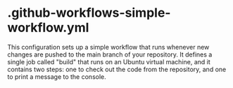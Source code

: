 # .github-workflows-simple-workflow.yml
This configuration sets up a simple workflow that runs whenever new changes are pushed to the main branch of your repository. It defines a single job called "build" that runs on an Ubuntu virtual machine, and it contains two steps: one to check out the code from the repository, and one to print a message to the console.

